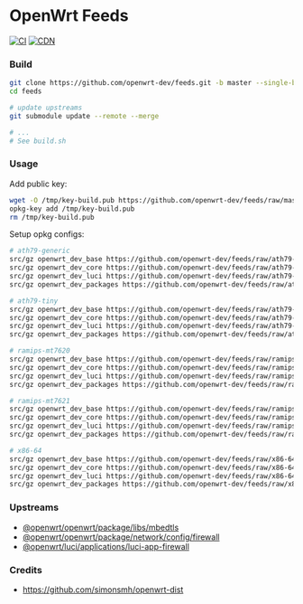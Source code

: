 # OpenWrt Feeds

[![CI](https://github.com/openwrt-dev/feeds/workflows/CI/badge.svg)](https://github.com/openwrt-dev/feeds)
[![CDN](https://data.jsdelivr.com/v1/package/gh/openwrt-dev/feeds/badge?style=rounded)](https://cdn.jsdelivr.net/gh/openwrt-dev/feeds/)

### Build

```bash
git clone https://github.com/openwrt-dev/feeds.git -b master --single-branch --recurse-submodules -j4
cd feeds

# update upstreams
git submodule update --remote --merge

# ...
# See build.sh
```

### Usage

Add public key:
```bash
wget -O /tmp/key-build.pub https://github.com/openwrt-dev/feeds/raw/master/key-build.pub
opkg-key add /tmp/key-build.pub
rm /tmp/key-build.pub
```

Setup opkg configs:
```bash
# ath79-generic
src/gz openwrt_dev_base https://github.com/openwrt-dev/feeds/raw/ath79-generic/base
src/gz openwrt_dev_core https://github.com/openwrt-dev/feeds/raw/ath79-generic/core
src/gz openwrt_dev_luci https://github.com/openwrt-dev/feeds/raw/ath79-generic/luci
src/gz openwrt_dev_packages https://github.com/openwrt-dev/feeds/raw/ath79-generic/packages

# ath79-tiny
src/gz openwrt_dev_base https://github.com/openwrt-dev/feeds/raw/ath79-tiny/base
src/gz openwrt_dev_core https://github.com/openwrt-dev/feeds/raw/ath79-tiny/core
src/gz openwrt_dev_luci https://github.com/openwrt-dev/feeds/raw/ath79-tiny/luci
src/gz openwrt_dev_packages https://github.com/openwrt-dev/feeds/raw/ath79-tiny/packages

# ramips-mt7620
src/gz openwrt_dev_base https://github.com/openwrt-dev/feeds/raw/ramips-mt7620/base
src/gz openwrt_dev_core https://github.com/openwrt-dev/feeds/raw/ramips-mt7620/core
src/gz openwrt_dev_luci https://github.com/openwrt-dev/feeds/raw/ramips-mt7620/luci
src/gz openwrt_dev_packages https://github.com/openwrt-dev/feeds/raw/ramips-mt7620/packages

# ramips-mt7621
src/gz openwrt_dev_base https://github.com/openwrt-dev/feeds/raw/ramips-mt7621/base
src/gz openwrt_dev_core https://github.com/openwrt-dev/feeds/raw/ramips-mt7621/core
src/gz openwrt_dev_luci https://github.com/openwrt-dev/feeds/raw/ramips-mt7621/luci
src/gz openwrt_dev_packages https://github.com/openwrt-dev/feeds/raw/ramips-mt7621/packages

# x86-64
src/gz openwrt_dev_base https://github.com/openwrt-dev/feeds/raw/x86-64/base
src/gz openwrt_dev_core https://github.com/openwrt-dev/feeds/raw/x86-64/core
src/gz openwrt_dev_luci https://github.com/openwrt-dev/feeds/raw/x86-64/luci
src/gz openwrt_dev_packages https://github.com/openwrt-dev/feeds/raw/x86-64/packages
```

### Upstreams

- [@openwrt/openwrt/package/libs/mbedtls](https://github.com/openwrt/openwrt/tree/openwrt-19.07/package/libs/mbedtls)
- [@openwrt/openwrt/package/network/config/firewall](https://github.com/openwrt/openwrt/tree/openwrt-19.07/package/network/config/firewall)
- [@openwrt/luci/applications/luci-app-firewall](https://github.com/openwrt/luci/tree/openwrt-19.07/applications/luci-app-firewall)

### Credits

- https://github.com/simonsmh/openwrt-dist
